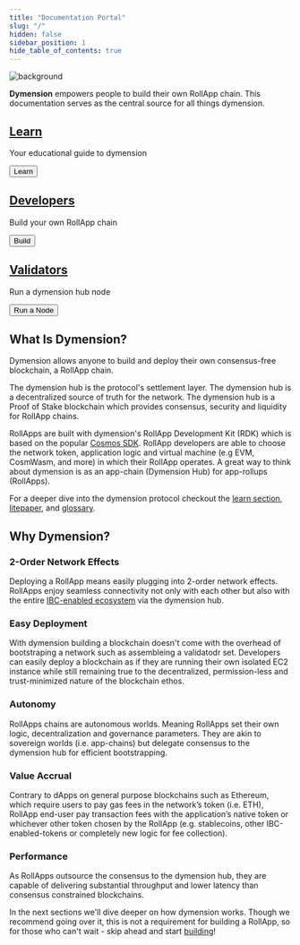 ```yaml
---
title: "Documentation Portal"
slug: "/"
hidden: false
sidebar_position: 1
hide_table_of_contents: true
---
```


<div class="card image-card overlay-primary">
    <img class="background" loading="eager" src={require('@site/static/img/background.jpeg').default} alt="background" />
    <div class="card-body">
        <div class="card-body-overlay"></div>
        <p class="card-text"><b>Dymension</b> empowers people to build their own RollApp chain. This documentation serves as the central source for all things dymension.</p>
    </div>
</div>

<div class="row row-cols-1 row-cols-md-3 main-actions">
    <div class="col">
        <div class="card card-body">
            <a href="learn/modular-intro" class="card-link stretched-link"> 
                <h2 class="card-title">Learn</h2>
            </a>
            <p class="card-text">Your educational guide to dymension</p>
            <div class="card-actions">
                <button class="action-button">Learn</button>
            </div>
        </div>
    </div>
    <div class="col">
        <div class="card card-body">
            <a href="developers/getting-started/intro" class="card-link stretched-link"> 
                <h2 class="card-title">Developers</h2>
            </a>
            <p class="card-text">Build your own RollApp chain</p>
            <div class="card-actions">
                <button class="action-button">Build</button>
            </div>
        </div>
    </div>
    <div class="col">
        <div class="card card-body">
            <a href="validators/full-node/index" class="card-link stretched-link"> 
                <h2 class="card-title">Validators</h2>
            </a>
            <p class="card-text">Run a dymension hub node</p>
            <div class="card-actions">
                <button class="action-button">Run a Node</button>
            </div>
        </div>
    </div>
</div>

## What Is Dymension?

Dymension allows anyone to build and deploy their own consensus-free blockchain, a RollApp chain.

The dymension hub is the protocol's settlement layer. The dymension hub is a decentralized source of truth for the network. The dymension hub is a Proof of Stake blockchain which provides consensus, security and liquidity for RollApp chains.

RollApps are built with dymension's RollApp Development Kit (RDK) which is based on the popular [Cosmos SDK](https://docs.cosmos.network/). RollApp developers are able to choose the network token, application logic and virtual machine (e.g EVM, CosmWasm, and more) in which their RollApp operates. A great way to think about dymension is as an app-chain (Dymension Hub) for app-rollups (RollApps).

For a deeper dive into the dymension protocol checkout the [learn section](/docs/learn/modular-intro.md), [litepaper](/docs/dymension-litepaper/index.md), and [glossary](/docs/reference/glossary.md).

## Why Dymension?

### 2-Order Network Effects

Deploying a RollApp means easily plugging into 2-order network effects. RollApps enjoy seamless connectivity not only with each other but also with the entire [IBC-enabled ecosystem](https://mapofzones.com/) via the dymension hub.

### Easy Deployment

With dymension building a blockchain doesn't come with the overhead of bootstraping a network such as assembleing a validatodr set. Developers can easily deploy a blockchain as if they are running their own isolated EC2 instance while still remaining true to the decentralized, permission-less and trust-minimized nature of the blockchain ethos.

### Autonomy

RollApps chains are autonomous worlds. Meaning RollApps set their own logic, decentralization and governance parameters. They are akin to sovereign worlds (i.e. app-chains) but delegate consensus to the dymension hub for efficient bootstrapping.

### Value Accrual

Contrary to dApps on general purpose blockchains such as Ethereum, which require users to pay gas fees in the network’s token (i.e. ETH), RollApp end-user pay transaction fees with the application’s native token or whichever other token chosen by the RollApp (e.g. stablecoins, other IBC-enabled-tokens or completely new logic for fee collection).

### Performance

As RollApps outsource the consensus to the dymension hub, they are capable of delivering substantial throughput and lower latency than consensus constrained blockchains.

In the next sections we'll dive deeper on how dymension works. Though we recommend going over it, this is not a requirement for building a RollApp, so for those who can't wait - skip ahead and start [building](/docs/developers/getting-started/intro.md)!

